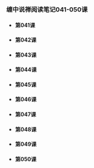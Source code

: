 ### 缠中说禅阅读笔记041-050课

* #### 第041课

* #### 第042课
* #### 第043课
* #### 第044课
* #### 第045课
* #### 第046课
* #### 第047课
* #### 第048课
* #### 第049课
* #### 第050课



